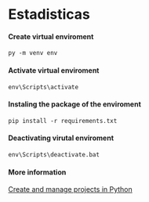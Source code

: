 # Estadisticas

#### Create virtual enviroment
```
py -m venv env
```

#### Activate virtual enviroment
```
env\Scripts\activate
```

#### Instaling the package of the enviroment
```
pip install -r requirements.txt
```

#### Deactivating virutal enviroment
```
env\Scripts\deactivate.bat
```

#### More information

[Create and manage projects in Python](https://docs.microsoft.com/en-us/learn/modules/python-create-manage-projects/)

